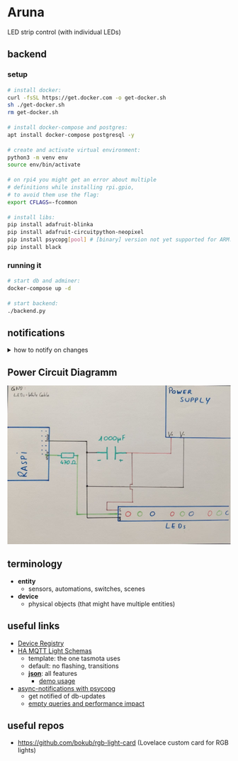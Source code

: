 # Aruna
LED strip control (with individual LEDs)

## backend

### setup

```sh
# install docker:
curl -fsSL https://get.docker.com -o get-docker.sh
sh ./get-docker.sh
rm get-docker.sh

# install docker-compose and postgres:
apt install docker-compose postgresql -y

# create and activate virtual environment:
python3 -m venv env
source env/bin/activate

# on rpi4 you might get an error about multiple
# definitions while installing rpi.gpio,
# to avoid them use the flag:
export CFLAGS=-fcommon

# install libs:
pip install adafruit-blinka
pip install adafruit-circuitpython-neopixel
pip install psycopg[pool] # [binary] version not yet supported for ARM.
pip install black
```

### running it

```sh
# start db and adminer:
docker-compose up -d

# start backend:
./backend.py
```

## notifications

<details><summary>how to notify on changes</summary>

**create new demo table**

```sql
DROP TABLE "demo";
CREATE TABLE "demo" (
  "number" integer NOT NULL
);
```

**define trigger function**

```sql
CREATE OR REPLACE FUNCTION notify() RETURNS TRIGGER AS
$$
BEGIN
PERFORM pg_notify('table_changed', 'payload');
RETURN new;
END
$$
LANGUAGE plpgsql
```

* [more info](https://www.postgresql.org/docs/12/plpgsql-overview.html)

**attach trigger to table**

```sql
DROP TRIGGER "notify_update_insert" ON "demo";
CREATE TRIGGER "notify_update_insert"
BEFORE
INSERT OR UPDATE OR DELETE
ON "demo"
FOR EACH ROW
EXECUTE FUNCTION notify();
```

**listen to changes**

```sh
./demos/notifications.py
```

**change the table**

```sql
INSERT INTO "demo" ("number")
VALUES ('1');
```

**or send on the channel directly**

```sh
psql 'dbname=postgres hostaddr=192.168.8.212 user=postgres password=postgres' -c "notify table_changed, 'payload'"
```

</details>

## Power Circuit Diagramm

<img src="media/circuit_diagram_LEDs_power.jpg"></img>

## terminology

* **entity**
	* sensors, automations, switches, scenes
* **device**
	* physical objects (that might have multiple entities)

## useful links

* [Device Registry](https://developers.home-assistant.io/docs/device_registry_index/)
* [HA MQTT Light Schemas](https://www.home-assistant.io/integrations/light.mqtt/)
	* template: the one tasmota uses
	* default: no flashing, transitions
	* **[json](https://www.home-assistant.io/integrations/light.mqtt/#json-schema)**: all features
		* [demo usage](https://community.home-assistant.io/t/mqtt-add-on-works-but-no-discovery/241680)
* [async-notifications with psycopg](https://www.psycopg.org/docs/advanced.html#asynchronous-notifications)
	* get notified of db-updates
	* [empty queries and performance impact](https://stackoverflow.com/questions/21117431/how-to-receive-automatic-notifications-about-changes-in-tables)

## useful repos

* https://github.com/bokub/rgb-light-card (Lovelace custom card for RGB lights)
